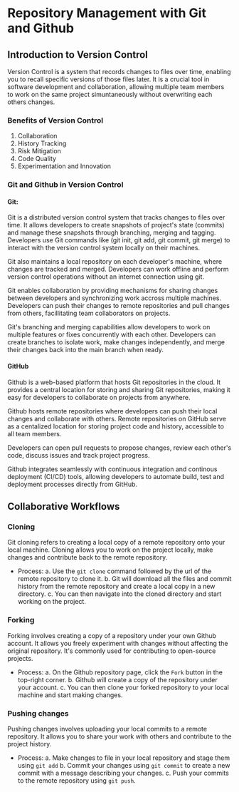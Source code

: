 # Repository Management with Git and Github

## Introduction to Version Control
Version Control is a system that records changes to files over time, enabling you to recall specific versions of those files later. It is a crucial tool in software development and collaboration, allowing multiple team members to work on the same project simuntaneously without overwriting each others changes.

### Benefits of Version Control
1. Collaboration
2. History Tracking
3. Risk Mitigation
4. Code Quality
5. Experimentation and Innovation

### Git and Github in Version Control

#### Git:
Git is a distributed version control system that tracks changes to files over time.
It allows developers to create snapshots of project's state (commits) and manage these snapshots through branching, merging and tagging.
Developers use Git commands like (git init, git add, git commit, git merge) to interact with the version control system locally on their machines. 

Git also maintains a local repository on each developer's machine, where changes are tracked and merged.
Developers can work offline and perform version control operations without an internet connection using git.
<!-- I will demonstrate an example shortly -->

Git enables collaboration by providing mechanisms for sharing changes between developers and synchronizing work accross multiple machines.
Developers can push their changes to remote repositories and pull changes from others, facillitating team collaborators on projects.

Git's branching and merging capabilities allow developers to work on multiple features or fixes concurrently with each other.
Developers can create branches to isolate work, make changes independently, and merge their changes back into the main branch when ready.
<!-- I will demonstrate an example shortly -->
<!-- In this repository, we have 3 branches:  
    basic-git-commands
    main
*   repository-management -->
<!-- We are currently working in the repository-managemnt branch -->

#### GitHub
Github is a web-based platform that hosts Git repositories in the cloud.
It provides a central location for storing and sharing Git repositories, making it easy for developers to collaborate on projects from anywhere.

Github hosts remote repositories where developers can push their local changes and collaborate with others.
Remote repositories on GitHub serve as a centalized location for storing project code and history, accessible to all team members.
<!-- I will quickly show you the Github platform -->
Developers can open pull requests to propose changes, review each other's code, discuss issues and track project progress.
<!-- I will show an exaple of a merged Pull Request on Github -->

Github integrates seamlessly with continuous integration and continous deployment (CI/CD) tools, allowing developers to automate build, test and deployment processes directly from GitHub.


## Collaborative Workflows
### Cloning
Git cloning refers to creating a local copy of a remote repository onto your local machine.
Cloning allows you to work on the project locally, make changes and contribute back to the remote repository.

- Process:
a. Use the `git clone` command followed by the url of the remote repository to clone it.
b. Git will download all the files and commit history from the remote repository and create a local copy in a new directory.
c. You can then navigate into the cloned directory and start working on the project.
 <!-- I will demonstate how to git clone shortly  -->
 <!-- We were able to clone the `git-github-Tutorial` repository successfuly -->

 ### Forking
 Forking involves creating a copy of a repository under your own Github account.
 It allows you freely experiment with changes without affecting the original repository.
 It's commonly used for contributing to open-source projects.

 - Process:
 a. On the Github repository page, click the `Fork` button in the top-right corner.
 b. Github will create a copy of the repository under your account.
 c. You can then clone your forked repository to your local machine and start making changes.
 <!-- I will be showing an already forked repository -->

 ### Pushing changes
 Pushing changes involves uploading your local commits to a remote repository.
 It allows you to share your work with others and contribute to the project history.

 - Process:
 a. Make changes to file in your local repository and stage them using `git add`
 b. Commit your changes using `git commit` to create a new commit with a message describing your changes.
 c. Push your commits to the remote repository using `git push`.

 <!-- We will demonstrate this and also raise a Pull Request on it -->